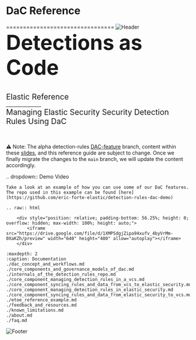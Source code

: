 # DaC Reference
================================
![Header](./_static/header.png)
<span style="font-size:4em;font-weight: bold;">Detections as Code</span><br><br><br>
<span style="font-size:1.5em;">Elastic Reference</span><br>
<span style="font-size:em;">_______________</span><br>
<span style="font-size:1.5em;">Managing Elastic Security Security Detection Rules Using DaC</span><br><br><br>

⚠️ Note: The alpha detection-rules [DAC-feature](https://github.com/elastic/detection-rules/tree/DAC-feature) branch, content within these [slides](./_static/DaC_Rolling_your_own_Detections_as_Code.pdf), and this reference guide are subject to change. Once we finally migrate the changes to the `main` branch, we will update the content accordingly.


.. dropdown:: Demo Video

    Take a look at an example of how you can use some of our DaC features. The repo used in this example can be found [here](https://github.com/eric-forte-elastic/detection-rules-dac-demo)

    .. raw:: html

        <div style="position: relative; padding-bottom: 56.25%; height: 0; overflow: hidden; max-width: 100%; height: auto;">
            <iframe src="https://drive.google.com/file/d/1XMPSdgjZipa94xufv_4byVrMm-0XaKZh/preview" width="640" height="480" allow="autoplay"></iframe>
        </div>

```{toctree}
:maxdepth: 2
:caption: Documentation
./dac_concept_and_workflows.md
./core_components_and_governance_models_of_dac.md
./internals_of_the_detection_rules_repo.md
./core_component_managing_detection_rules_in_a_vcs.md
./core_component_syncing_rules_and_data_from_vcs_to_elastic_security.md
./core_component_managing_detection_rules_in_elastic_security.md
./core_component_syncing_rules_and_data_from_elastic_security_to_vcs.md
./etoe_reference_example.md
./feedback_and_resources.md
./known_limitations.md
./about.md
./faq.md
```

![Footer](./_static/footer.png)
